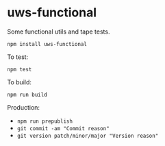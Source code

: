 # uws-functional

Some functional utils and tape tests.

`npm install uws-functional`

To test:

`npm test`

To build:

`npm run build`

Production:

* `npm run prepublish`
* `git commit -am "Commit reason"`
* `git version patch/minor/major "Version reason"`